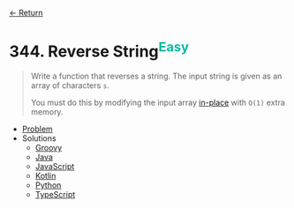 [&larr; Return](https://hanggrian.github.io/grind-leetcode/)

# 344. Reverse String<sup style="color: rgb(0, 184, 163);">Easy</sup>

> Write a function that reverses a string. The input string is given as an array
  of characters `s`.
>
> You must do this by modifying the input array [in-place](https://en.wikipedia.org/wiki/In-place_algorithm)
  with `O(1)` extra memory.

- [Problem](https://leetcode.com/problems/reverse-string/)
- Solutions
  - [Groovy](https://github.com/hanggrian/grind-leetcode/blob/main/groovy/src/main/groovy/problems301_400/ReverseString.groovy)
  - [Java](https://github.com/hanggrian/grind-leetcode/blob/main/java/src/main/java/problems301_400/ReverseString.java)
  - [JavaScript](https://github.com/hanggrian/grind-leetcode/blob/main/javascript/src/problems301_400/reverse-string.js)
  - [Kotlin](https://github.com/hanggrian/grind-leetcode/blob/main/kotlin/src/main/kotlin/problems301_400/ReverseString.kt)
  - [Python](https://github.com/hanggrian/grind-leetcode/blob/main/python/src/problems301_400/reverse_string.py)
  - [TypeScript](https://github.com/hanggrian/grind-leetcode/blob/main/typescript/src/problems301_400/reverse-string.ts)
